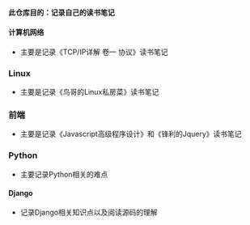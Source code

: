 #### 此仓库目的：记录自己的读书笔记

#### 计算机网络
* 主要是记录《TCP/IP详解 卷一 协议》读书笔记

### Linux
* 主要是记录《鸟哥的Linux私房菜》读书笔记

### 前端
* 主要是记录《Javascript高级程序设计》和《锋利的Jquery》读书笔记

### Python
* 主要记录Python相关的难点

#### Django
* 记录Django相关知识点以及阅读源码的理解
